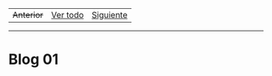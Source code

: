 <table align="center">
  <tr>
    <td align="center">
      <del>Anterior</del>
    </td>
    <td align="center">
      <a href="./README.md">Ver todo</a>
    </td>
    <td align="center">
      <a href="./Blog02.md">Siguiente</a>
    </td>
  </tr>
</table>

***

# Blog 01
